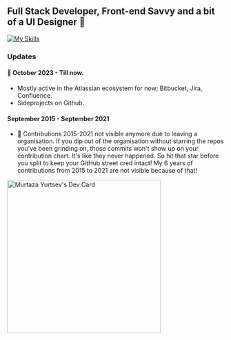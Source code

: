 ## Full Stack Developer, Front-end Savvy and a bit of a UI Designer 👋

[![My Skills](https://skillicons.dev/icons?i=js,vue,next,nuxt,typescript,svelte,css,scss,tailwind,bootstrap,jquery,php,laravel,html,mysql,figma,vscode,vite,git&theme=dark&perline=10)](https://skillicons.dev)

### Updates

#### 🔭 October 2023 - Till now. 
- Mostly active in the Atlassian ecosystem for now; Bitbucket, Jira, Confluence.
- Sideprojects on Github.
  
#### September 2015 -  September 2021
- 📌 Contributions 2015-2021 not visible anymore due to leaving a organisation. If you dip out of the organisation without starring the repos you've been grinding on, those commits won't show up on your contribution chart. It's like they never happened. So hit that star before you split to keep your GitHub street cred intact! My 6 years of contributions from 2015 to 2021 are not visible because of that!

<a href="https://app.daily.dev/myurtsev"><img src="https://api.daily.dev/devcards/v2/zsYrypcqShdVr7a2DXeOI.png?r=krt" width="356" alt="Murtaza Yurtsev's Dev Card"/></a>
